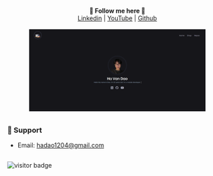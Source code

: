 <p align='center'>
  <b>🎨 Follow me here 🎨</b><br>  
  <a href="https://www.linkedin.com/in/hvdao/">Linkedin</a> |
  <a href="https://www.youtube.com/@oadah">YouTube</a> |
  <a href="https://github.com/Daocon">Github</a><br><br>
  <img src="/assets/imgs/scr.png" style="width: 80%">
</p>

##   

### 🧰 Support
- Email: <hadao1204@gmail.com>

##  
![visitor badge](https://visitor-badge.laobi.icu/badge?page_id=Daocon.daco)  